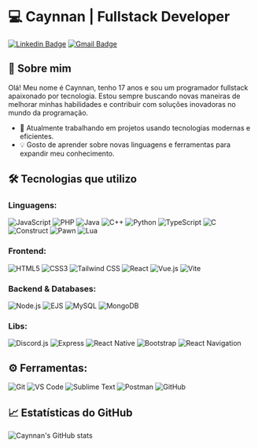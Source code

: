 # 💻 Caynnan | Fullstack Developer

[![Linkedin Badge](https://img.shields.io/badge/-LinkedIn-blue?style=flat-square&logo=Linkedin&logoColor=white&link=)](https://www.linkedin.com/in/caynnanmartins) [![Gmail Badge](https://img.shields.io/badge/-caynnan666%40gmail.com-c14438?style=flat-square&logo=Gmail&logoColor=white&link=mailto:caynnan666@gmail.com)](mailto:caynnan666@gmail.com)

## 👋 Sobre mim
Olá! Meu nome é Caynnan, tenho 17 anos e sou um programador fullstack apaixonado por tecnologia. Estou sempre buscando novas maneiras de melhorar minhas habilidades e contribuir com soluções inovadoras no mundo da programação.

- 🚀 Atualmente trabalhando em projetos usando tecnologias modernas e eficientes.
- 💡 Gosto de aprender sobre novas linguagens e ferramentas para expandir meu conhecimento.

## 🛠️ Tecnologias que utilizo

### Linguagens:
![JavaScript](https://img.shields.io/badge/-JavaScript-F7DF1E?style=flat-square&logo=javascript&logoColor=black)
![PHP](https://img.shields.io/badge/-PHP-777BB4?style=flat-square&logo=php&logoColor=white)
![Java](https://img.shields.io/badge/-Java-007396?style=flat-square&logo=java&logoColor=white)
![C++](https://img.shields.io/badge/-C++-00599C?style=flat-square&logo=c%2B%2B&logoColor=white)
![Python](https://img.shields.io/badge/-Python-3776AB?style=flat-square&logo=python&logoColor=white)
![TypeScript](https://img.shields.io/badge/-TypeScript-3178C6?style=flat-square&logo=typescript&logoColor=white)
![C](https://img.shields.io/badge/-C-A8B9CC?style=flat-square&logo=c&logoColor=white)
![Construct](https://img.shields.io/badge/-Construct-FFB400?style=flat-square&logo=construct-3&logoColor=white)
![Pawn](https://img.shields.io/badge/-Pawn-000000?style=flat-square&logo=pawn&logoColor=white)
![Lua](https://img.shields.io/badge/-Lua-2C2D72?style=flat-square&logo=lua&logoColor=white)

### Frontend:
![HTML5](https://img.shields.io/badge/-HTML5-E34F26?style=flat-square&logo=html5&logoColor=white)
![CSS3](https://img.shields.io/badge/-CSS3-1572B6?style=flat-square&logo=css3&logoColor=white)
![Tailwind CSS](https://img.shields.io/badge/-Tailwind%20CSS-06B6D4?style=flat-square&logo=tailwind-css&logoColor=white)
![React](https://img.shields.io/badge/-React-61DAFB?style=flat-square&logo=react&logoColor=black)
![Vue.js](https://img.shields.io/badge/-Vue.js-4FC08D?style=flat-square&logo=vue.js&logoColor=white)
![Vite](https://img.shields.io/badge/-Vite-646CFF?style=flat-square&logo=vite&logoColor=white)

### Backend & Databases:
![Node.js](https://img.shields.io/badge/-Node.js-339933?style=flat-square&logo=node.js&logoColor=white)
![EJS](https://img.shields.io/badge/-EJS-8A2A2A?style=flat-square&logo=ejs&logoColor=white)
![MySQL](https://img.shields.io/badge/-MySQL-4479A1?style=flat-square&logo=mysql&logoColor=white)
![MongoDB](https://img.shields.io/badge/-MongoDB-47A248?style=flat-square&logo=mongodb&logoColor=white)

### Libs:
![Discord.js](https://img.shields.io/badge/-Discord.js-5865F2?style=flat-square&logo=discord&logoColor=white)
![Express](https://img.shields.io/badge/-Express-000000?style=flat-square&logo=express&logoColor=white)
![React Native](https://img.shields.io/badge/-React%20Native-61DAFB?style=flat-square&logo=react&logoColor=black)
![Bootstrap](https://img.shields.io/badge/-Bootstrap-563D7C?style=flat-square&logo=bootstrap&logoColor=white)
![React Navigation](https://img.shields.io/badge/-React%20Navigation-5a29e3?style=flat-square&logo=react&logoColor=white)

## ⚙️ Ferramentas:
![Git](https://img.shields.io/badge/-Git-F05032?style=flat-square&logo=git&logoColor=white)
![VS Code](https://img.shields.io/badge/-VS%20Code-007ACC?style=flat-square&logo=visual-studio-code&logoColor=white)
![Sublime Text](https://img.shields.io/badge/-Sublime%20Text-%2357C7F4?style=flat-square&logo=sublime-text&logoColor=white)
![Postman](https://img.shields.io/badge/-Postman-FF6B00?style=flat-square&logo=postman&logoColor=white)
![GitHub](https://img.shields.io/badge/-GitHub-181717?style=flat-square&logo=github&logoColor=white)

## 📈 Estatísticas do GitHub
![Caynnan's GitHub stats](https://github-readme-stats.vercel.app/api?username=caynnan-martins&show_icons=true&theme=radical)
